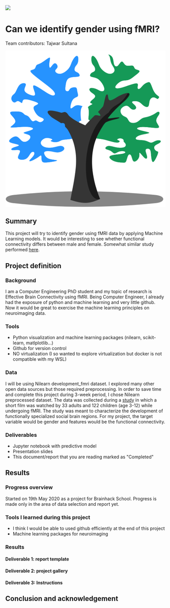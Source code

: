 [![](https://img.shields.io/badge/Visit-our%20project%20page-ff69b4)](https://school.brainhackmtl.org/project/template)

# Can we identify gender using fMRI?

Team contributors: Tajwar Sultana

![Learning New Tools in BHS](Media/Erato_brainlife.io-logo_by_Soichi-Hayashi.png)

## Summary 

This project will try to identify gender using fMRI data by applying Machine Learning models.  It would be interesting to see whether functional connectivity differs between male and female. Somewhat similar study performed [here](https://journals.lww.com/neuroreport/Abstract/2005/02280/Gender_differences_in_the_processing_of_disgust_.15.aspx).


## Project definition 

### Background

I am a Computer Engineering PhD student and my topic of research is Effective Brain Connectivity using fMRI. Being Computer Engineer, I already had the exposure of python and machine learning and very little github. Now it would be great to exercise the machine learning principles on neuroimaging data. 

### Tools 

 - Python visualization and machine learning packages (nilearn, scikit-learn, matlplotlib...)
 - Github for version control 
 - NO virtualization (I so wanted to explore virtualization but docker is not compatible with my WSL)

### Data 

I will be using Nilearn development_fmri dataset. I explored many other open data sources but those required preprocessing. In order to save time and complete this project during 3-week period, I chose Nilearn preprocessed dataset. The data was collected during a [study](https://nature.com/articles/s41467-018-03399-2) in which a short film was watched by 33 adults and 122 children (age 3-12) while undergoing fMRI. The study was meant to characterize the development of functionally specialized social brain regions. For my project, the target variable would be gender and features would be the functional connectivity.

### Deliverables

 - Jupyter notebook with predictive model 
 - Presentation slides
 - This document/report that you are reading marked as "Completed"  

## Results 

### Progress overview

Started on 19th May 2020 as a project for Brainhack School. Progress is made only in the area of data selection and report yet. 

### Tools I learned during this project

 * I think I would be able to used github efficiently at the end of this project
 * Machine learning packages for neuroimaging 
 
### Results 

#### Deliverable 1: report template



#### Deliverable 2: project gallery



#### Deliverable 3: Instructions 
 
 
 
 
## Conclusion and acknowledgement

